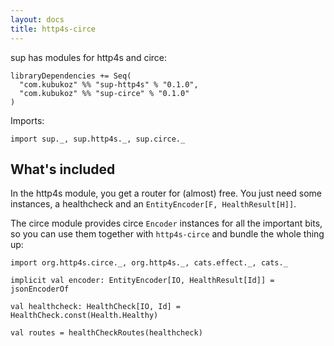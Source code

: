 ```yaml
---
layout: docs
title: http4s-circe
---
```


sup has modules for http4s and circe:

```
libraryDependencies += Seq(
  "com.kubukoz" %% "sup-http4s" % "0.1.0",
  "com.kubukoz" %% "sup-circe" % "0.1.0"
)
```

Imports:
```tut:silent
import sup._, sup.http4s._, sup.circe._
```

## What's included

In the http4s module, you get a router for (almost) free.
You just need some instances, a healthcheck and an `EntityEncoder[F, HealthResult[H]]`.

The circe module provides circe `Encoder` instances for all the important bits,
so you can use them together with `http4s-circe` and bundle the whole thing up:

```tut:book
import org.http4s.circe._, org.http4s._, cats.effect._, cats._

implicit val encoder: EntityEncoder[IO, HealthResult[Id]] = jsonEncoderOf

val healthcheck: HealthCheck[IO, Id] = HealthCheck.const(Health.Healthy)

val routes = healthCheckRoutes(healthcheck)
```
